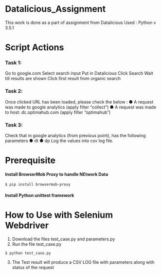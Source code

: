 # Datalicious_Assignment
This work is done as a part of assignment from Datalicious
Used : Python v 3.5.1

# Script Actions
### Task 1:
Go to google.com
Select search input
Put in Datalicious
Click Search
Wait till results are shown
Click first result from organic search
### Task 2:
Once clicked URL has been loaded, please check the below :
● A request was made to google analytics (apply filter “collect”)
● A request was made to host: dc.optimahub.com (apply filter “optimahub”)
### Task 3:
Check that in google analytics (from previous point), has the following parameters
● dt
● dp
Log the values into csv log file.

# Prerequisite
 #### Install BrowserMob Proxy to handle NEtwork Data
 ```
 $ pip install browsermob-proxy
 ```
 #### Install Python unittest framework
 
 # How to Use with Selenium Webdriver
 1. Download the files test_case.py and parameters.py
 2. Run the file test_case.py
 ```
 $ python test_case.py
 
 ```
 3. The Test result will produce a CSV LOG file with parameters along with status of the request
